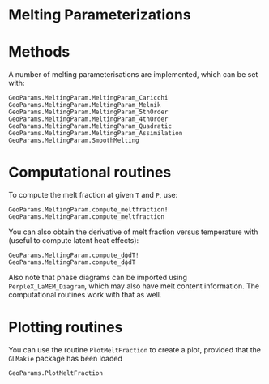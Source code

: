 # Melting Parameterizations

# Methods
A number of melting parameterisations are implemented, which can be set with:

```@docs
GeoParams.MeltingParam.MeltingParam_Caricchi
GeoParams.MeltingParam.MeltingParam_Melnik
GeoParams.MeltingParam.MeltingParam_5thOrder
GeoParams.MeltingParam.MeltingParam_4thOrder
GeoParams.MeltingParam.MeltingParam_Quadratic
GeoParams.MeltingParam.MeltingParam_Assimilation
GeoParams.MeltingParam.SmoothMelting
```
# Computational routines
To compute the melt fraction at given `T` and `P`, use:
```@docs
GeoParams.MeltingParam.compute_meltfraction!
GeoParams.MeltingParam.compute_meltfraction
```

You can also obtain the derivative of melt fraction versus temperature with (useful to compute latent heat effects):
```@docs
GeoParams.MeltingParam.compute_dϕdT!
GeoParams.MeltingParam.compute_dϕdT
```

Also note that phase diagrams can be imported using `PerpleX_LaMEM_Diagram`, which may also have melt content information.
The computational routines work with that as well.

# Plotting routines
You can use the routine `PlotMeltFraction` to create a plot, provided that the `GLMakie` package has been loaded
```@docs
GeoParams.PlotMeltFraction
```